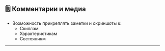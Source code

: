 ## 🗒️ Комментарии и медиа

- Возможность прикреплять заметки и скриншоты к:
  - Скиллам
  - Характеристикам
  - Состояниям

---